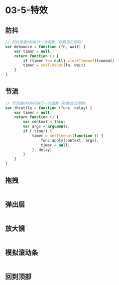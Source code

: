 # 03-5-特效

## 防抖

```js
// 防抖是每n秒执行一次函数（秒数自己控制）
var debounce = function (fn, wait) {
    var timer = null;
    return function () {
        if (timer !== null) clearTimeout(timeout)
        timer = setTimeout(fn, wait)
    }
}
```

## 节流

```js
// 节流是n秒内只执行一次函数（秒数自己控制）
var throttle = function (func, delay) {
    var timer = null;
    return function () {
        var context = this;
        var args = arguments;
        if (!timer) {
            timer = setTimeout(function () {
                func.apply(context, args);
                timer = null;
            }, delay)
        }
    }
}  
```

## 拖拽

```js

```

## 弹出层

```js

```

## 放大镜

```js

```

## 模拟滚动条

```html

```

## 回到顶部

```js

```
